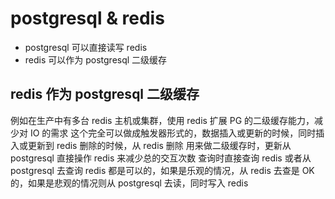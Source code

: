 # postgresql & redis
- postgresql 可以直接读写 redis
- redis 可以作为 postgresql 二级缓存

## redis 作为 postgresql 二级缓存
例如在生产中有多台 redis 主机或集群，使用 redis 扩展 PG 的二级缓存能力，减少对 IO 的需求
这个完全可以做成触发器形式的，数据插入或更新的时候，同时插入或更新到 redis
删除的时候，从 redis 删除
用来做二级缓存时，更新从 postgresql 直接操作 redis 来减少总的交互次数
查询时直接查询 redis 或者从 postgresql 去查询 redis 都是可以的，如果是乐观的情况，从 redis 去查是 OK 的，如果是悲观的情况则从 postgresql 去读，同时写入 redis

